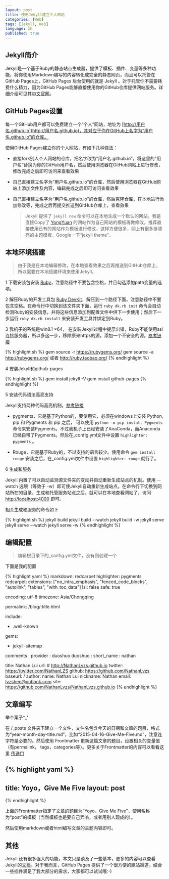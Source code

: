 ```yaml
---
layout: post
title: 使用Jekyll建立个人网站
categories: [Web]
tags: [Jekyll, Web]
language: zh
published: true
---
```


## Jekyll简介

Jekyll是一个基于Ruby的静态站点生成器，提供了模板、插件、变量等多种功能，将你使用Markdown编写的内容转化成完全的静态网页，而且可以托管在GitHub Pages上，GitHub Pages 后台使用的就是 Jekyll 。对于托管你不需要耗费什么精力，因为GitHub Pages能够直接使用你的GitHub仓库提供网站服务。详细介绍可见其[中文官网](http://jekyllcn.com/)。


## GitHub Pages设置

每一个GitHub用户都可以免费建立一个“个人”网站，地址为 [http://用户名.github.io](http://用户名.github.io)，其对应于你在GitHub上名字为“用户名.github.io”的仓库。

使用GitHub Pages建立你的个人网站，有如下几种做法：

- 直接fork别人个人网站的仓库，把名字改为“用户名.github.io”，将这里的“用户名”替换为你的GitHub用户名，然后使用浏览器在GitHub网站上进行修改，修改完成之后即可访问来查看效果
- 自己直接建立名字为“用户名.github.io”的仓库，然后使用浏览器在GitHub网站上添加文件及内容，编辑完成之后即可访问查看效果
- 自己直接建立名字为“用户名.github.io”的仓库，然后克隆仓库，在本地进行添加修改等，完成之后再提交推送到GitHub仓库上，查看效果

	> Jekyll 提供了 `jekyll new` 命令可以在本地生成一个默认的网站。我是直接Copy了 [YongYuan](http://yongyuan.name/) 的网站作为自己网站的模板再做修改。推荐直接使用已有的网站作为模板进行修改，这样方便很多，网上有很多挺漂亮的主题模板，Google一下“jekyll theme”。


## 本地环境搭建

> 由于我是在本地编辑修改，在本地查看效果之后再推送到GitHub仓库上，所以需要在本地搭建环境来使用Jekyll。

1 下载安装包安装 [Ruby](http://rubyinstaller.org/downloads/)，注意路径中不要包含空格，并且勾选添加path变量的选项。

2 解压Ruby的开发工具包 [Ruby DevKit](http://rubyinstaller.org/downloads/)，解压到一个路径下面，注意路径中不要包含空格。在命令行中切换到该文件夹下面，运行 `ruby dk.rb init` 命令会自动检测Ruby的安装信息，并将这些信息添加到配置文件中供下一步使用；然后下一步运行 `ruby dk.rb install` 来安装开发工具并绑定到Ruby。

3 我机子的系统是win8.1 ×64， 在安装Jekyll过程中提示出错，Ruby不能使用ssl连接服务器，所以多这一步，移除原来https的源，添加一个不安全的源。[参考链接](http://stackoverflow.com/questions/15305350/gem-install-fails-with-openssl-failure)   
	
{% highlight sh %}
gem source -r https://rubygems.org/
gem source -a http://rubygems.org/ 或者 http://ruby.taobao.org/
{% endhighlight %}

4 安装Jekyll和github-pages

{% highlight sh %}
gem install jekyll -V
gem install github-pages
{% endhighlight %}

5 安装代码语法高亮支持

Jekyll支持两种代码高亮机制。[参考链接](http://jekyllrb.com/docs/templates/#code-snippet-highlighting)

- pygments，它是基于Python的，要使用它，必须在windows上安装 Python, pip 和 Pygments 和 pip 之后， 可以使用 `python -m pip install Pygments` 命令来安装Pygments。不过我机子上已经安装了AnaConda，而Anaconda已经自带了Pygments。然后在_config.yml文件中设置 `highlighter: pygments` 。

- Rouge，它是基于Ruby的，不过支持的语言较少。使用命令 `gem install rouge` 安装之后，在_config.yml文件中设置 `highlighter: rouge` 就行了。


6 生成和服务

Jekyll 内置了可以自动监测源文件夹的变动并自动重新生成站点的机制。使用 --watch 选项（等效于 -w）即可使Jekyll自动重新生成站点。在命令行下切换到网站所在的目录，生成和托管服务站点之后，就可以在本地查看网站了，访问 [http://localhost:4000](http://localhost:4000) 即可。 

相关生成和服务的命令如下   

{% highlight sh %}
jekyll build
jekyll build --watch
jekyll build -w
jekyll serve
jekyll serve --watch
jekyll serve -w
{% endhighlight %}


## 编辑配置
> 编辑根目录下的_config.yml文件，没有则创建一个

下面是我的配置

{% highlight yaml %}
markdown: redcarpet
highlighter: pygments
redcarpet:
  extensions: ["no_intra_emphasis", "fenced_code_blocks", "autolink", "tables", "with_toc_data"]
lsi: false
safe: true

encoding: utf-8
timezone: Asia/Chongqing

permalink: /blog/:title.html

include:
  - .well-known

gems:
  - jekyll-sitemap

comments :
  provider : duoshuo
  duoshuo :
    short_name : nathan

title: Nathan Lui
url: # http://NathanLvzs.github.io
twitter: https://twitter.com/NathanLZS
github: https://github.com/NathanLvzs
baseurl: /
author:
  name: Nathan Lui
  nickname: Nathan
  email: lvzshen@outlook.com
  site: https://github.com/NathanLvzs/NathanLvzs.github.io
{% endhighlight %}


## 文章编写

举个栗子^_^

在 /_posts 文件夹下建立一个文件，文件名包含今天的日期和文章的题目，格式为“year-month-day-title.md”，比如“2015-04-16-Give-Me-Five.md”，注意连字符是必要的。然后使用 Frontmatter 更新这篇文章的题目，设置相关的变量值（有permalink， tags，categories等）。更多关于Frontmatter的内容可以看看这里 [传送门](http://jekyllrb.com/docs/frontmatter/)

{% highlight yaml %}
---
title: Yoyo，Give Me Five
layout: post
---
{% endhighlight %}

上面的Frontmatter指定了文章的题目为“Yoyo，Give Me Five”，使用名称为“post”的模板（当然模板也是要自己弄咯，或者用别人现成的）。

然后使用markdown或者html编写文章的主题内容即可。


## 其他

Jekyll 还有很多强大的功能，本文只是谈及了一些基本，更多的内容可以查看Jekyll的[文档](http://jekyllcn.com/docs/home/)。对于我而言，GitHub Pages 提供了一个很方便的建站渠道，结合一些插件满足了我大部分的需求，大家都可以试试哦:-)


